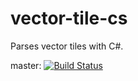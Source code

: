# vector-tile-cs
Parses vector tiles with C#.

master: [![Build Status](https://travis-ci.com/mapbox/vector-tile-cs.svg?token=hLpUd9oZwpjSs5JzfqFa&branch=master)](https://travis-ci.com/mapbox/vector-tile-cs)
